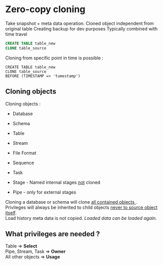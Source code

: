 # Zero-copy cloning 

Take snapshot + meta data operation.
Cloned object independent from original table 
Creating backup for dev purposes 
Typically combined with time travel 

```sql 
CREATE TABLE table_new
CLONE table_source
```

Cloning from specific point in time is possible :

```
CREATE TABLE table_new
CLONE table_source
BEFORE (TIMESTAMP => 'tumestamp')
```

## Cloning objects 
Cloning objects : 
- Database 
- Schema 
- Table 
- Stream 
- File Format 
- Sequence 
- Task 
 
- Stage - Named internal stages <ins>not</ins> cloned
- Pipe - only for external stages 


Cloning a database or schema will clone <ins>all contained objects </ins>.  
Privileges will always be inherited to child objects <ins> never to source object itself</ins>.   
Load history meta data is not copied. *Loaded data can be loaded again.*   

## What privileges are needed ?

Table => **Select**   
Pipe, Stream, Task => **Owner**   
All other objects => **Usage**   

